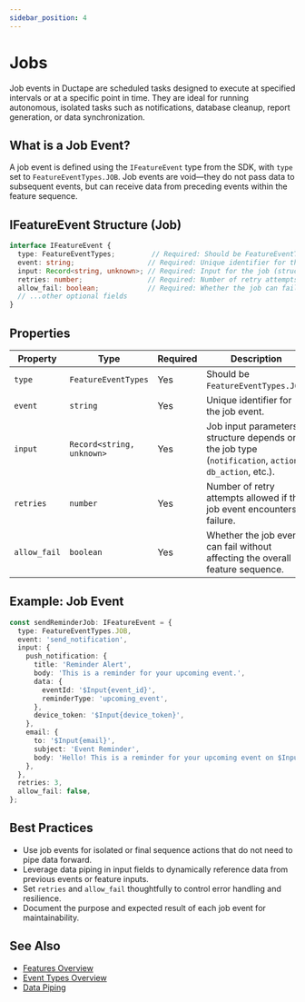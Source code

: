 ```yaml
---
sidebar_position: 4
---
```


# Jobs

Job events in Ductape are scheduled tasks designed to execute at specified intervals or at a specific point in time. They are ideal for running autonomous, isolated tasks such as notifications, database cleanup, report generation, or data synchronization.

## What is a Job Event?

A job event is defined using the `IFeatureEvent` type from the SDK, with `type` set to `FeatureEventTypes.JOB`. Job events are void—they do not pass data to subsequent events, but can receive data from preceding events within the feature sequence.

## IFeatureEvent Structure (Job)

```typescript
interface IFeatureEvent {
  type: FeatureEventTypes;         // Required: Should be FeatureEventTypes.JOB
  event: string;                  // Required: Unique identifier for the job event
  input: Record<string, unknown>; // Required: Input for the job (structure depends on job type)
  retries: number;                // Required: Number of retry attempts if the job fails
  allow_fail: boolean;            // Required: Whether the job can fail without affecting the overall sequence
  // ...other optional fields
}
```

## Properties

| Property     | Type                      | Required | Description                                                                                       |
|--------------|---------------------------|----------|---------------------------------------------------------------------------------------------------|
| `type`       | `FeatureEventTypes`       | Yes      | Should be `FeatureEventTypes.JOB`.                                                                |
| `event`      | `string`                  | Yes      | Unique identifier for the job event.                                                              |
| `input`      | `Record<string, unknown>` | Yes      | Job input parameters; structure depends on the job type (`notification`, `action`, `db_action`, etc.). |
| `retries`    | `number`                  | Yes      | Number of retry attempts allowed if the job event encounters failure.                             |
| `allow_fail` | `boolean`                 | Yes      | Whether the job event can fail without affecting the overall feature sequence.                    |

## Example: Job Event

```typescript
const sendReminderJob: IFeatureEvent = {
  type: FeatureEventTypes.JOB,
  event: 'send_notification',
  input: {
    push_notification: {
      title: 'Reminder Alert',
      body: 'This is a reminder for your upcoming event.',
      data: {
        eventId: '$Input{event_id}',
        reminderType: 'upcoming_event',
      },
      device_token: '$Input{device_token}',
    },
    email: {
      to: '$Input{email}',
      subject: 'Event Reminder',
      body: 'Hello! This is a reminder for your upcoming event on $Input{date}.',
    },
  },
  retries: 3,
  allow_fail: false,
};
```

## Best Practices
- Use job events for isolated or final sequence actions that do not need to pipe data forward.
- Leverage data piping in input fields to dynamically reference data from previous events or feature inputs.
- Set `retries` and `allow_fail` thoughtfully to control error handling and resilience.
- Document the purpose and expected result of each job event for maintainability.

## See Also
- [Features Overview](../../../getting-started.md)
- [Event Types Overview](../)
- [Data Piping](../data-piping.md)